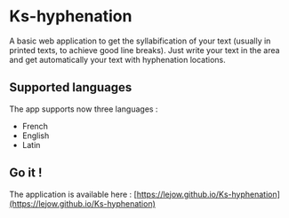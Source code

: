 # Ks-hyphenation

A basic web application to get the syllabification of your text (usually in printed texts, to achieve good line breaks).
Just write your text in the area and get automatically your text with hyphenation locations.

## Supported languages

The app supports now three languages :

-   French
-   English
-   Latin

## Go it !

The application is available here : [https://lejow.github.io/Ks-hyphenation](https://lejow.github.io/Ks-hyphenation)
